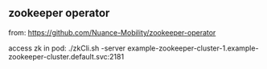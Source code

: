 ## zookeeper operator
from:
https://github.com/Nuance-Mobility/zookeeper-operator

access zk in pod:
 ./zkCli.sh -server example-zookeeper-cluster-1.example-zookeeper-cluster.default.svc:2181

